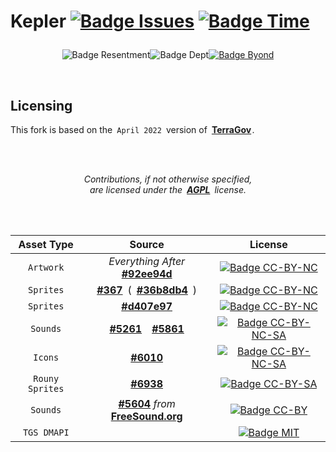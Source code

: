 
<h1>

Kepler
[![Badge Issues]][Issues]
[![Badge Time]][Time]

</h1>

<div align = center>

![Badge Resentment]![Badge Dept][![Badge Byond]][Byond]

</div>

<br>

## Licensing

This fork is based on the `April 2022` version of **[TerraGov]** .

<br>
<br>

<div align = center>

*Contributions, if not otherwise specified,* <br>
*are licensed under the **[AGPL][License AGPL]** license.*

<br>
<br>

Asset Type      | Source                                 | License
:--------------:|:--------------------------------------:|:------------------------:
`Artwork`       | *Everything After* **[#92ee94d]**      | [![Badge CC-BY-NC]][License CC-BY-NC]
`Sprites`       | **[#367]** ( **[#36b8db4]** )          | [![Badge CC-BY-NC]][License CC-BY-NC]
`Sprites`       | **[#d407e97]**                         | [![Badge CC-BY-NC]][License CC-BY-NC]
`Sounds`        | **[#5261]** **[#5861]**               | [![Badge CC-BY-NC-SA]][License CC-BY-NC-SA]
`Icons`         | **[#6010]**                            | [![Badge CC-BY-NC-SA]][License CC-BY-NC-SA]
`Rouny Sprites` | **[#6938]**                            | [![Badge CC-BY-SA]][License CC-BY-SA]
`Sounds`        | **[#5604]** *from* **[FreeSound.org]** | [![Badge CC-BY]][License CC-BY]
`TGS DMAPI`     |                                        | [![Badge MIT]][License MIT]

</div>

<!----------------------------------{ Badges }--------------------------------->

[Badge Resentment]: https://forthebadge.com/images/badges/built-with-resentment.svg
[Badge Issues]: https://isitmaintained.com/badge/open/tgstation/TerraGov-Marine-Corps.svg
[Badge Byond]: https://user-images.githubusercontent.com/5211576/29499758-4efff304-85e6-11e7-8267-62919c3688a9.gif
[Badge Time]: https://isitmaintained.com/badge/resolution/tgstation/TerraGov-Marine-Corps.svg
[Badge Dept]: https://forthebadge.com/images/badges/contains-technical-debt.svg


<!------------------------------{ License Badges }----------------------------->

[Badge CC-BY-NC-SA]: https://licensebuttons.net/l/by-nc-sa/4.0/80x15.png
[Badge CC-BY-SA]: https://licensebuttons.net/l/by-sa/4.0/80x15.png
[Badge CC-BY-NC]: https://licensebuttons.net/l/by-nc/4.0/80x15.png
[Badge CC-BY]: https://licensebuttons.net/l/by/4.0/80x15.png
[Badge AGPL]: https://img.shields.io/badge/License-AGPL_v3-blue.svg?style=flat
[Badge MIT]: https://img.shields.io/badge/License-MIT-yellow.svg?style=flat


<!---------------------------------{ Licenses }-------------------------------->

[License CC-BY-NC-SA]: https://creativecommons.org/licenses/by-nc-sa/4.0/ 'Creative Commons BY-NC-SA'
[License CC-BY-SA]:    https://creativecommons.org/licenses/by-sa/4.0/    'Creative Commons BY-SA'
[License CC-BY-NC]:    https://creativecommons.org/licenses/by-nc/4.0/    'Creative Commons BY-NC'
[License CC-BY]:       https://creativecommons.org/licenses/by/4.0/       'Creative Commons BY'
[License AGPL]:        https://www.gnu.org/licenses/agpl-3.0
[License MIT]:         https://opensource.org/licenses/MIT


<!-----------------------------{ Licenses Material }--------------------------->

[#d407e97]: https://github.com/tgstation/TerraGov-Marine-Corps/commit/d407e97e26ee5e6bb1daf945a8eb3bd9a6b11976
[#36b8db4]: https://github.com/tgstation/TerraGov-Marine-Corps/commit/36b8db4952be79a79b28a6738889d9e9eb23b12a
[#92ee94d]: https://github.com/tgstation/TerraGov-Marine-Corps/commit/92ee94da6e144d4420c1ec4f83a4ee785d61dc9b

[#6938]: https://github.com/tgstation/TerraGov-Marine-Corps/pull/6938
[#6010]: https://github.com/tgstation/TerraGov-Marine-Corps/pull/6010
[#5861]: https://github.com/tgstation/TerraGov-Marine-Corps/pull/5861
[#5604]: https://github.com/tgstation/TerraGov-Marine-Corps/pull/5604
[#5261]: https://github.com/tgstation/TerraGov-Marine-Corps/pull/5261
[#367]: https://github.com/tgstation/TerraGov-Marine-Corps/pull/367


<!-----------------------------------{ Other }--------------------------------->

[Issues]: https://isitmaintained.com/project/tgstation/TerraGov-Marine-Corps 'Percentage of issues still open'
[Time]: https://isitmaintained.com/project/tgstation/TerraGov-Marine-Corps 'Average time to resolve an issue'

[Byond]: https://www.reddit.com/r/SS13/comments/5oplxp/what_is_the_main_problem_with_byond_as_an_engine/dclbu1a

[TerraGov]: https://github.com/tgstation/TerraGov-Marine-Corps
[FreeSound.org]: https://freesound.org/people/nicStage/sounds/127731/
